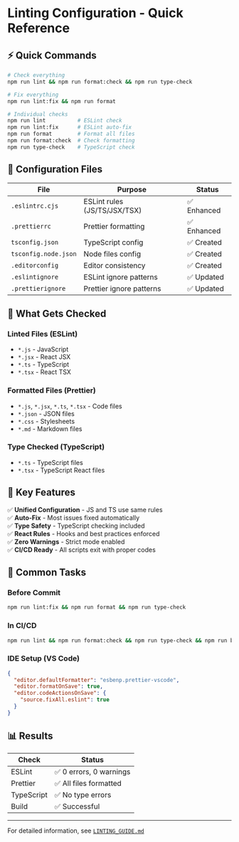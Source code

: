 # Linting Configuration - Quick Reference

## ⚡ Quick Commands

```bash
# Check everything
npm run lint && npm run format:check && npm run type-check

# Fix everything
npm run lint:fix && npm run format

# Individual checks
npm run lint          # ESLint check
npm run lint:fix      # ESLint auto-fix
npm run format        # Format all files
npm run format:check  # Check formatting
npm run type-check    # TypeScript check
```

## 📁 Configuration Files

| File                 | Purpose                      | Status      |
| -------------------- | ---------------------------- | ----------- |
| `.eslintrc.cjs`      | ESLint rules (JS/TS/JSX/TSX) | ✅ Enhanced |
| `.prettierrc`        | Prettier formatting          | ✅ Enhanced |
| `tsconfig.json`      | TypeScript config            | ✅ Created  |
| `tsconfig.node.json` | Node files config            | ✅ Created  |
| `.editorconfig`      | Editor consistency           | ✅ Created  |
| `.eslintignore`      | ESLint ignore patterns       | ✅ Updated  |
| `.prettierignore`    | Prettier ignore patterns     | ✅ Updated  |

## 🎯 What Gets Checked

### Linted Files (ESLint)

- `*.js` - JavaScript
- `*.jsx` - React JSX
- `*.ts` - TypeScript
- `*.tsx` - React TSX

### Formatted Files (Prettier)

- `*.js`, `*.jsx`, `*.ts`, `*.tsx` - Code files
- `*.json` - JSON files
- `*.css` - Stylesheets
- `*.md` - Markdown files

### Type Checked (TypeScript)

- `*.ts` - TypeScript files
- `*.tsx` - TypeScript React files

## 🚀 Key Features

✅ **Unified Configuration** - JS and TS use same rules  
✅ **Auto-Fix** - Most issues fixed automatically  
✅ **Type Safety** - TypeScript checking included  
✅ **React Rules** - Hooks and best practices enforced  
✅ **Zero Warnings** - Strict mode enabled  
✅ **CI/CD Ready** - All scripts exit with proper codes

## 🔧 Common Tasks

### Before Commit

```bash
npm run lint:fix && npm run format && npm run type-check
```

### In CI/CD

```bash
npm run lint && npm run format:check && npm run type-check && npm run build
```

### IDE Setup (VS Code)

```json
{
  "editor.defaultFormatter": "esbenp.prettier-vscode",
  "editor.formatOnSave": true,
  "editor.codeActionsOnSave": {
    "source.fixAll.eslint": true
  }
}
```

## 📊 Results

| Check      | Status                  |
| ---------- | ----------------------- |
| ESLint     | ✅ 0 errors, 0 warnings |
| Prettier   | ✅ All files formatted  |
| TypeScript | ✅ No type errors       |
| Build      | ✅ Successful           |

---

For detailed information, see [`LINTING_GUIDE.md`](./LINTING_GUIDE.md)
